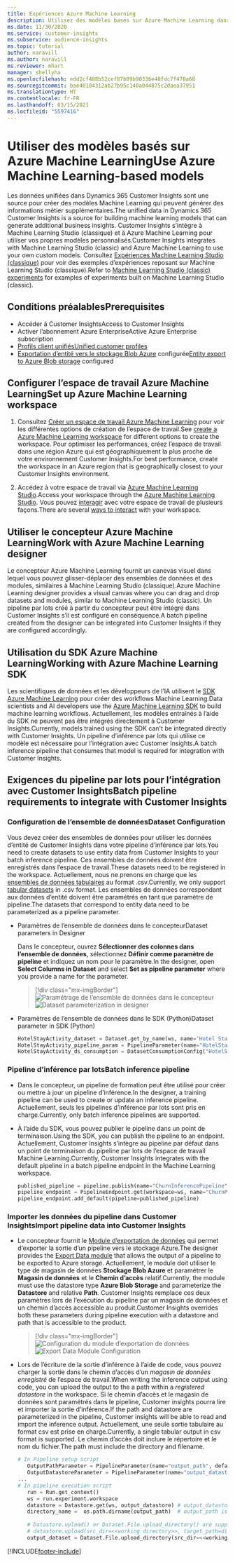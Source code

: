 ```yaml
---
title: Expériences Azure Machine Learning
description: Utilisez des modèles basés sur Azure Machine Learning dans Dynamics 365 Customer Insights.
ms.date: 11/30/2020
ms.service: customer-insights
ms.subservice: audience-insights
ms.topic: tutorial
author: naravill
ms.author: naravill
ms.reviewer: mhart
manager: shellyha
ms.openlocfilehash: edd2cf488b52cef87b09b90336e48fdc7f470a68
ms.sourcegitcommit: bae40184312ab27b95c140a044875c2daea37951
ms.translationtype: HT
ms.contentlocale: fr-FR
ms.lasthandoff: 03/15/2021
ms.locfileid: "5597416"
---
```

# <a name="use-azure-machine-learning-based-models"></a><span data-ttu-id="995eb-103">Utiliser des modèles basés sur Azure Machine Learning</span><span class="sxs-lookup"><span data-stu-id="995eb-103">Use Azure Machine Learning-based models</span></span>

<span data-ttu-id="995eb-104">Les données unifiées dans Dynamics 365 Customer Insights sont une source pour créer des modèles Machine Learning qui peuvent générer des informations métier supplémentaires.</span><span class="sxs-lookup"><span data-stu-id="995eb-104">The unified data in Dynamics 365 Customer Insights is a source for building machine learning models that can generate additional business insights.</span></span> <span data-ttu-id="995eb-105">Customer Insights s’intègre à Machine Learning Studio (classique) et à Azure Machine Learning pour utiliser vos propres modèles personnalisés.</span><span class="sxs-lookup"><span data-stu-id="995eb-105">Customer Insights integrates with Machine Learning Studio (classic) and Azure Machine Learning to use your own custom models.</span></span> <span data-ttu-id="995eb-106">Consultez [Expériences Machine Learning Studio (classique)](machine-learning-studio-experiments.md) pour voir des exemples d’expériences reposant sur Machine Learning Studio (classique).</span><span class="sxs-lookup"><span data-stu-id="995eb-106">Refer to [Machine Learning Studio (classic) experiments](machine-learning-studio-experiments.md) for examples of experiments built on Machine Learning Studio (classic).</span></span> 

## <a name="prerequisites"></a><span data-ttu-id="995eb-107">Conditions préalables</span><span class="sxs-lookup"><span data-stu-id="995eb-107">Prerequisites</span></span>

- <span data-ttu-id="995eb-108">Accéder à Customer Insights</span><span class="sxs-lookup"><span data-stu-id="995eb-108">Access to Customer Insights</span></span>
- <span data-ttu-id="995eb-109">Activer l’abonnement Azure Enterprise</span><span class="sxs-lookup"><span data-stu-id="995eb-109">Active Azure Enterprise subscription</span></span>
- [<span data-ttu-id="995eb-110">Profils client unifiés</span><span class="sxs-lookup"><span data-stu-id="995eb-110">Unified customer profiles</span></span>](data-unification.md)
- <span data-ttu-id="995eb-111">[Exportation d’entité vers le stockage Blob Azure](export-azure-blob-storage.md) configurée</span><span class="sxs-lookup"><span data-stu-id="995eb-111">[Entity export to Azure Blob storage](export-azure-blob-storage.md) configured</span></span>

## <a name="set-up-azure-machine-learning-workspace"></a><span data-ttu-id="995eb-112">Configurer l’espace de travail Azure Machine Learning</span><span class="sxs-lookup"><span data-stu-id="995eb-112">Set up Azure Machine Learning workspace</span></span>

1. <span data-ttu-id="995eb-113">Consultez [Créer un espace de travail Azure Machine Learning](/azure/machine-learning/concept-workspace#-create-a-workspace) pour voir les différentes options de création de l’espace de travail.</span><span class="sxs-lookup"><span data-stu-id="995eb-113">See [create a Azure Machine Learning workspace](/azure/machine-learning/concept-workspace#-create-a-workspace) for different options to create the workspace.</span></span> <span data-ttu-id="995eb-114">Pour optimiser les performances, créez l’espace de travail dans une région Azure qui est géographiquement la plus proche de votre environnement Customer Insights.</span><span class="sxs-lookup"><span data-stu-id="995eb-114">For best performance, create the workspace in an Azure region that is geographically closest to your Customer Insights environment.</span></span>

1. <span data-ttu-id="995eb-115">Accédez à votre espace de travail via [Azure Machine Learning Studio](https://ml.azure.com/).</span><span class="sxs-lookup"><span data-stu-id="995eb-115">Access your workspace through the [Azure Machine Learning Studio](https://ml.azure.com/).</span></span> <span data-ttu-id="995eb-116">Vous pouvez [interagir](/azure/machine-learning/concept-workspace#tools-for-workspace-interaction) avec votre espace de travail de plusieurs façons.</span><span class="sxs-lookup"><span data-stu-id="995eb-116">There are several [ways to interact](/azure/machine-learning/concept-workspace#tools-for-workspace-interaction) with your workspace.</span></span>

## <a name="work-with-azure-machine-learning-designer"></a><span data-ttu-id="995eb-117">Utiliser le concepteur Azure Machine Learning</span><span class="sxs-lookup"><span data-stu-id="995eb-117">Work with Azure Machine Learning designer</span></span>

<span data-ttu-id="995eb-118">Le concepteur Azure Machine Learning fournit un canevas visuel dans lequel vous pouvez glisser-déplacer des ensembles de données et des modules, similaires à Machine Learning Studio (classique).</span><span class="sxs-lookup"><span data-stu-id="995eb-118">Azure Machine Learning designer provides a visual canvas where you can drag and drop datasets and modules, similar to Machine Learning Studio (classic).</span></span> <span data-ttu-id="995eb-119">Un pipeline par lots créé à partir du concepteur peut être intégré dans Customer Insights s’il est configuré en conséquence.</span><span class="sxs-lookup"><span data-stu-id="995eb-119">A batch pipeline created from the designer can be integrated into Customer Insights if they are configured accordingly.</span></span> 
   
## <a name="working-with-azure-machine-learning-sdk"></a><span data-ttu-id="995eb-120">Utilisation du SDK Azure Machine Learning</span><span class="sxs-lookup"><span data-stu-id="995eb-120">Working with Azure Machine Learning SDK</span></span>

<span data-ttu-id="995eb-121">Les scientifiques de données et les développeurs de l’IA utilisent le [SDK Azure Machine Learning](/python/api/overview/azure/ml/?preserve-view=true&view=azure-ml-py) pour créer des workflows Machine Learning.</span><span class="sxs-lookup"><span data-stu-id="995eb-121">Data scientists and AI developers use the [Azure Machine Learning SDK](/python/api/overview/azure/ml/?preserve-view=true&view=azure-ml-py) to build machine learning workflows.</span></span> <span data-ttu-id="995eb-122">Actuellement, les modèles entraînés à l’aide du SDK ne peuvent pas être intégrés directement à Customer Insights.</span><span class="sxs-lookup"><span data-stu-id="995eb-122">Currently, models trained using the SDK can't be integrated directly with Customer Insights.</span></span> <span data-ttu-id="995eb-123">Un pipeline d’inférence par lots qui utilise ce modèle est nécessaire pour l’intégration avec Customer Insights.</span><span class="sxs-lookup"><span data-stu-id="995eb-123">A batch inference pipeline that consumes that model is required for integration with Customer Insights.</span></span>

## <a name="batch-pipeline-requirements-to-integrate-with-customer-insights"></a><span data-ttu-id="995eb-124">Exigences du pipeline par lots pour l’intégration avec Customer Insights</span><span class="sxs-lookup"><span data-stu-id="995eb-124">Batch pipeline requirements to integrate with Customer Insights</span></span>

### <a name="dataset-configuration"></a><span data-ttu-id="995eb-125">Configuration de l’ensemble de données</span><span class="sxs-lookup"><span data-stu-id="995eb-125">Dataset Configuration</span></span>

<span data-ttu-id="995eb-126">Vous devez créer des ensembles de données pour utiliser les données d’entité de Customer Insights dans votre pipeline d’inférence par lots.</span><span class="sxs-lookup"><span data-stu-id="995eb-126">You need to create datasets to use entity data from Customer Insights to your batch inference pipeline.</span></span> <span data-ttu-id="995eb-127">Ces ensembles de données doivent être enregistrés dans l’espace de travail.</span><span class="sxs-lookup"><span data-stu-id="995eb-127">These datasets need to be registered in the workspace.</span></span> <span data-ttu-id="995eb-128">Actuellement, nous ne prenons en charge que les [ensembles de données tabulaires](/azure/machine-learning/how-to-create-register-datasets#tabulardataset) au format .csv.</span><span class="sxs-lookup"><span data-stu-id="995eb-128">Currently, we only support [tabular datasets](/azure/machine-learning/how-to-create-register-datasets#tabulardataset) in .csv format.</span></span> <span data-ttu-id="995eb-129">Les ensembles de données correspondant aux données d’entité doivent être paramétrés en tant que paramètre de pipeline.</span><span class="sxs-lookup"><span data-stu-id="995eb-129">The datasets that correspond to entity data need to be parameterized as a pipeline parameter.</span></span>
   
* <span data-ttu-id="995eb-130">Paramètres de l’ensemble de données dans le concepteur</span><span class="sxs-lookup"><span data-stu-id="995eb-130">Dataset parameters in Designer</span></span>
   
     <span data-ttu-id="995eb-131">Dans le concepteur, ouvrez **Sélectionner des colonnes dans l’ensemble de données**, sélectionnez **Définir comme paramètre de pipeline** et indiquez un nom pour le paramètre.</span><span class="sxs-lookup"><span data-stu-id="995eb-131">In the designer, open **Select Columns in Dataset** and select **Set as pipeline parameter** where you provide a name for the parameter.</span></span>

     > [!div class="mx-imgBorder"]
     > <span data-ttu-id="995eb-132">![Paramétrage de l’ensemble de données dans le concepteur](media/intelligence-designer-dataset-parameters.png "Paramétrage de l’ensemble de données dans le concepteur")</span><span class="sxs-lookup"><span data-stu-id="995eb-132">![Dataset parameterization in designer](media/intelligence-designer-dataset-parameters.png "Dataset parameterization in designer")</span></span>
   
* <span data-ttu-id="995eb-133">Paramètres de l’ensemble de données dans le SDK (Python)</span><span class="sxs-lookup"><span data-stu-id="995eb-133">Dataset parameter in SDK (Python)</span></span>
   
   ```python
   HotelStayActivity_dataset = Dataset.get_by_name(ws, name='Hotel Stay Activity Data')
   HotelStayActivity_pipeline_param = PipelineParameter(name="HotelStayActivity_pipeline_param", default_value=HotelStayActivity_dataset)
   HotelStayActivity_ds_consumption = DatasetConsumptionConfig("HotelStayActivity_dataset", HotelStayActivity_pipeline_param)
   ```

### <a name="batch-inference-pipeline"></a><span data-ttu-id="995eb-134">Pipeline d’inférence par lots</span><span class="sxs-lookup"><span data-stu-id="995eb-134">Batch inference pipeline</span></span>
  
* <span data-ttu-id="995eb-135">Dans le concepteur, un pipeline de formation peut être utilisé pour créer ou mettre à jour un pipeline d’inférence.</span><span class="sxs-lookup"><span data-stu-id="995eb-135">In the designer, a training pipeline can be used to create or update an inference pipeline.</span></span> <span data-ttu-id="995eb-136">Actuellement, seuls les pipelines d’inférence par lots sont pris en charge.</span><span class="sxs-lookup"><span data-stu-id="995eb-136">Currently, only batch inference pipelines are supported.</span></span>

* <span data-ttu-id="995eb-137">À l’aide du SDK, vous pouvez publier le pipeline dans un point de terminaison.</span><span class="sxs-lookup"><span data-stu-id="995eb-137">Using the SDK, you can publish the pipeline to an endpoint.</span></span> <span data-ttu-id="995eb-138">Actuellement, Customer Insights s’intègre au pipeline par défaut dans un point de terminaison du pipeline par lots de l’espace de travail Machine Learning.</span><span class="sxs-lookup"><span data-stu-id="995eb-138">Currently, Customer Insights integrates with the default pipeline in a batch pipeline endpoint in the Machine Learning workspace.</span></span>
   
   ```python
   published_pipeline = pipeline.publish(name="ChurnInferencePipeline", description="Published Churn Inference pipeline")
   pipeline_endpoint = PipelineEndpoint.get(workspace=ws, name="ChurnPipelineEndpoint") 
   pipeline_endpoint.add_default(pipeline=published_pipeline)
   ```

### <a name="import-pipeline-data-into-customer-insights"></a><span data-ttu-id="995eb-139">Importer les données du pipeline dans Customer Insights</span><span class="sxs-lookup"><span data-stu-id="995eb-139">Import pipeline data into Customer Insights</span></span>

* <span data-ttu-id="995eb-140">Le concepteur fournit le [Module d’exportation de données](/azure/machine-learning/algorithm-module-reference/export-data) qui permet d’exporter la sortie d’un pipeline vers le stockage Azure.</span><span class="sxs-lookup"><span data-stu-id="995eb-140">The designer provides the [Export Data module](/azure/machine-learning/algorithm-module-reference/export-data) that allows the output of a pipeline to be exported to Azure storage.</span></span> <span data-ttu-id="995eb-141">Actuellement, le module doit utiliser le type de magasin de données **Stockage Blob Azure** et paramétrer le **Magasin de données** et le **Chemin d’accès** relatif.</span><span class="sxs-lookup"><span data-stu-id="995eb-141">Currently, the module must use the datastore type **Azure Blob Storage** and parameterize the **Datastore** and relative **Path**.</span></span> <span data-ttu-id="995eb-142">Customer Insights remplace ces deux paramètres lors de l’exécution du pipeline par un magasin de données et un chemin d’accès accessible au produit.</span><span class="sxs-lookup"><span data-stu-id="995eb-142">Customer Insights overrides both these parameters during pipeline execution with a datastore and path that is accessible to the product.</span></span>
   > [!div class="mx-imgBorder"]
   > <span data-ttu-id="995eb-143">![Configuration du module d’exportation de données](media/intelligence-designer-importdata.png "Configuration du module d’exportation de données")</span><span class="sxs-lookup"><span data-stu-id="995eb-143">![Export Data Module Configuration](media/intelligence-designer-importdata.png "Export Data Module Configuration")</span></span>
   
* <span data-ttu-id="995eb-144">Lors de l’écriture de la sortie d’inférence à l’aide de code, vous pouvez charger la sortie dans le chemin d’accès d’un *magasin de données enregistré* de l’espace de travail.</span><span class="sxs-lookup"><span data-stu-id="995eb-144">When writing the inference output using code, you can upload the output to the a path within a *registered datastore* in the workspace.</span></span> <span data-ttu-id="995eb-145">Si le chemin d’accès et le magasin de données sont paramétrés dans le pipeline, Customer insights pourra lire et importer la sortie d’inférence.</span><span class="sxs-lookup"><span data-stu-id="995eb-145">If the path and datastore are parameterized in the pipeline, Customer insights will be able to read and import the inference output.</span></span> <span data-ttu-id="995eb-146">Actuellement, une seule sortie tabulaire au format csv est prise en charge.</span><span class="sxs-lookup"><span data-stu-id="995eb-146">Currently, a single tabular output in csv format is supported.</span></span> <span data-ttu-id="995eb-147">Le chemin d’accès doit inclure le répertoire et le nom du fichier.</span><span class="sxs-lookup"><span data-stu-id="995eb-147">The path must include the directory and filename.</span></span>

   ```python
   # In Pipeline setup script
      OutputPathParameter = PipelineParameter(name="output_path", default_value="HotelChurnOutput/HotelChurnOutput.csv")
      OutputDatastoreParameter = PipelineParameter(name="output_datastore", default_value="workspaceblobstore")
   ...
   # In pipeline execution script
      run = Run.get_context()
      ws = run.experiment.workspace
      datastore = Datastore.get(ws, output_datastore) # output_datastore is parameterized
      directory_name =  os.path.dirname(output_path)  # output_path is parameterized.
      
      # Datastore.upload() or Dataset.File.upload_directory() are supported methods to uplaod the data
      # datastore.upload(src_dir=<<working directory>>, target_path=directory_name, overwrite=False, show_progress=True)
      output_dataset = Dataset.File.upload_directory(src_dir=<<working directory>>, target = (datastore, directory_name)) # Remove trailing "/" from directory_name
   ```


[!INCLUDE[footer-include](../includes/footer-banner.md)]